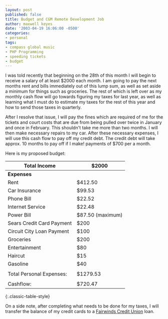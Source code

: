 ```yaml
---
layout: post
published: false
title: Budget and CGM Remote Development Job
author: maxwell keyes
date: '2003-04-19 16:06:00 -0500'
categories:
- personal
tags:
- compass global music
- PHP Programming
- speeding tickets
- budget
---
```


I was told recently that beginning on the 28th of this month I will begin to
receive a salary of at least $2000 each month. I am going to pay the next months
rent and bills immediately out of this lump sum, as well as set aside a minimum
for things such as groceries. The rest of which is left over as my monthly cash
flow will go towards figuring my taxes for last year, as well as learning what I
must do to estimate my taxes for the rest of this year and how to send those
taxes in quarterly.

After I resolve that issue, I will pay the fines which are required of me for
the tickets and court costs that are due from being pulled over twice in January
and once in February. This shouldn't take me more than two months. I will then
make necessary repairs to my car. After these necessary expenses, I will use
this cash flow to pay off my credit debt. The credit debt will take approx. 10
months to pay off if I make! payments of $700 per a month.

Here is my proposed budget:

| __Total Income__ | $2000     |
| ---------------- | --------- |
| __Expenses__     |           |
| Rent             | $412.50 |
| Car Insurance    | $99.53 |
| Phone Bill       | $22.52 |
| Internet Service | $22.48 |
| Power Bill | $87.50 (maximum) |
| Sears Credit Card Payment | $200 |
| Circuit City Loan Payment | $100 |
| Groceries | $200 |
| Entertainment | $80 |
| Haircut | $15 |
| Gasoline | $40 |
| | |
| Total Personal Expenses: | $1279.53 |
| | |
| Cashflow: | $720.47 |
{:.classic-table-style}

On a side note, after completing what needs to be done for my taxes, I will
transfer the balance of my credit cards to a [Fairwinds Credit
Union](http://www.fairwinds.org/) loan.
